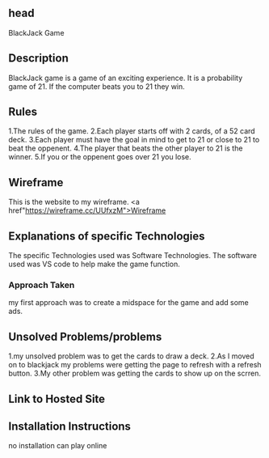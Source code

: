 ## head
 BlackJack Game

## Description
BlackJack game is a game of an exciting experience. It is a probability game of 21. If the computer beats you to 21 they win.

## Rules
1.The rules of the game.
2.Each player starts off with 2 cards, of a 52 card deck.
3.Each player must have the goal in mind to get to 21 or close to 21 to beat the oppenent. 
4.The player that beats the other player to 21 is the winner.
5.If you or the oppenent goes over 21 you lose.

## Wireframe
This is the website to my wireframe.
<a href"https://wireframe.cc/UUfxzM">Wireframe</a>

## Explanations of specific Technologies 
The specific Technologies used was Software Technologies. The software used was VS code to help make the game function.

### Approach Taken
my first approach was to create a midspace for the game and add some ads. 
## Unsolved Problems/problems
1.my unsolved problem was to get the cards to draw a deck.
2.As I moved on to blackjack my problems were getting the page to refresh with a refresh button.
3.My other problem was getting the cards to show up on the scrren.

## Link to Hosted Site
## Installation Instructions
no installation can play online
